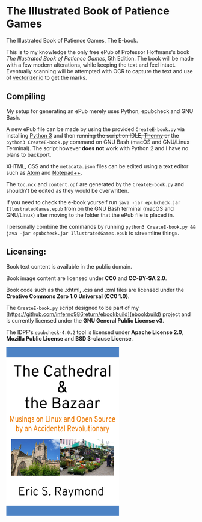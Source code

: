 # The Illustrated Book of Patience Games
The Illustrated Book of Patience Games, The E-book.

This is to my knowledge the only free ePub of Professor Hoffmans's book *The Illustrated Book of Patience Games*, 5th Edition. The book will be made with a few modern alterations, while keeping the text and feel intact. Eventually scanning will be attempted with OCR to capture the text and use of [vectorizer.io](http://www.vectorizer.io/) to get the marks.

## Compiling

My setup for generating an ePub merely uses Python, epubcheck and GNU Bash.

A new ePub file can be made by using the provided `CreateE-book.py` via installing [Python 3](https://www.python.org/downloads/) and then ~~running the script on IDLE, [Thonny](http://thonny.org/) or~~ the `python3 CreateE-book.py` command on GNU Bash (macOS and GNU/Linux Terminal). The script however **does not** work with Python 2 and I have no plans to backport.

XHTML, CSS and the `metadata.json` files can be edited using a text editor such as [Atom](https://atom.io/) and [Notepad++](https://notepad-plus-plus.org/).

The `toc.ncx` and `content.opf` are generated by the `CreateE-book.py` and shouldn't be edited as they would be overwritten.

If you need to check the e-book yourself run `java -jar epubcheck.jar IllustratedGames.epub` from on the GNU Bash terminal (macOS and GNU/Linux) after moving to the folder that the ePub file is placed in.

I personally combine the commands by running `python3 CreateE-book.py && java -jar epubcheck.jar IllustratedGames.epub` to streamline things.

## Licensing:

Book text content is available in the public domain.

Book image content are licensed under **CC0** and **CC-BY-SA 2.0**.

Book code such as the .xhtml, .css and .xml files are licensed under the **Creative Commons Zero 1.0 Universal (CC0 1.0)**.

The `CreateE-book.py` script designed to be part of my [https://github.com/inferno986return/ebookbuild](ebookbuild) project and is currently licensed under the **GNU General Public License v3**.

The IDPF's `epubcheck-4.0.2` tool is licensed under **Apache License 2.0**, **Mozilla Public License** and **BSD 3-clause License**.

<img style="text-align: center;" width="300" height="450" src="https://github.com/inferno986return/cathedral-bazaar-ebook/blob/master/e-book/OEBPS/images/cover.png" alt="Cover"/>
